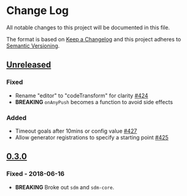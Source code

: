 # Change Log

All notable changes to this project will be documented in this file.

The format is based on [Keep a Changelog](http://keepachangelog.com/)
and this project adheres to [Semantic Versioning](http://semver.org/).

## [Unreleased](https://github.com/atomist/sdm/compare/0.3.0...HEAD)

### Fixed

-   Rename "editor" to "codeTransform" for clarity [#424](https://github.com/atomist/sdm/issues/424)
-   **BREAKING** `onAnyPush` becomes a function to avoid side effects

### Added

-   Timeout goals after 10mins or config value [#427](https://github.com/atomist/sdm/issues/427)
-   Allow generator registrations to specify a starting point [#425](https://github.com/atomist/sdm/issues/425)

## [0.3.0](https://github.com/atomist/sdm/tree/HEAD)

### Fixed - 2018-06-16

-   **BREAKING** Broke out `sdm` and `sdm-core`.
